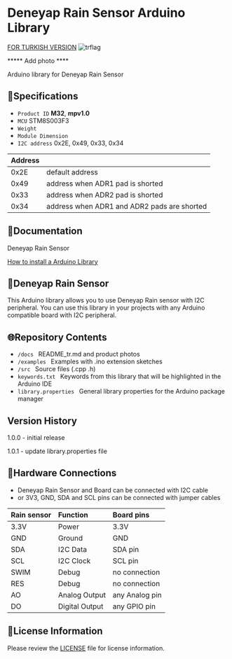 # Deneyap Rain Sensor Arduino Library
[FOR TURKISH VERSION](docs/README_tr.md) ![trflag](https://github.com/deneyapkart/deneyapkart-arduino-core/blob/master/docs/tr.png)

***** Add photo ****

Arduino library for Deneyap Rain Sensor

## :mag_right:Specifications 
- `Product ID` **M32**, **mpv1.0**
- `MCU` STM8S003F3
- `Weight` 
- `Module Dimension`
- `I2C address` 0x2E, 0x49, 0x33, 0x34

| Address |  | 
| :---    | :---     |
| 0x2E | default address |
| 0x49 | address when ADR1 pad is shorted |
| 0x33 | address when ADR2 pad is shorted |
| 0x34 | address when ADR1 and ADR2 pads are shorted |

## :closed_book:Documentation 
Deneyap Rain Sensor

[How to install a Arduino Library](https://docs.arduino.cc/software/ide-v1/tutorials/installing-libraries)

## :pushpin:Deneyap Rain Sensor
This Arduino library allows you to use Deneyap Rain sensor with I2C peripheral. You can use this library in your projects with any Arduino compatible board with I2C peripheral.

## :globe_with_meridians:Repository Contents
- `/docs ` README_tr.md and product photos
- `/examples ` Examples with .ino extension sketches
- `/src ` Source files (.cpp .h)
- `keywords.txt ` Keywords from this library that will be highlighted in the Arduino IDE
- `library.properties ` General library properties for the Arduino package manager

## Version History
1.0.0 - initial release

1.0.1 - update library.properties file

## :rocket:Hardware Connections
- Deneyap Rain Sensor and Board can be connected with I2C cable
- or 3V3, GND, SDA and SCL pins can be connected with jumper cables

| Rain sensor| Function		 | Board pins |
| :---       | :---     	 |   :---     |
| 3.3V       | Power  		 | 3.3V       |
| GND        | Ground 		 | GND        |
| SDA        | I2C Data 	 | SDA pin |
| SCL        | I2C Clock	 | SCL pin |
| SWIM		 |Debug			 | no connection |
| RES 		 |Debug			 | no connection |
| AO 		 |Analog Output  | any Analog pin|
| DO 		 |Digital Output | any GPIO pin |

## :bookmark_tabs:License Information
Please review the [LICENSE](https://github.com/deneyapkart/deneyap-yagmur-algilayici-arduino-library/blob/master/LICENSE) file for license information.
